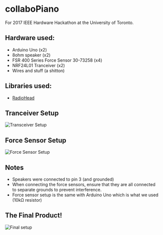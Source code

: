 # collaboPiano
For 2017 IEEE Hardware Hackathon at the University of Toronto.

## Hardware used:  

- Arduino Uno (x2)
- 8ohm speaker (x2)
- FSR 400 Series Force Sensor 30-73258 (x4)
- NRF24L01 Tranceiver (x2)
- Wires and stuff (a shitton)

## Libraries used:

- [RadioHead](http://www.airspayce.com/mikem/arduino/RadioHead/RadioHead-1.46.zip)

## Tranceiver Setup

![Transceiver Setup](http://i.imgur.com/ojAGs1x.png)

## Force Sensor Setup

![Force Sensor Setup](http://i.imgur.com/2CpOSbc.png)

## Notes
- Speakers were connected to pin 3 (and grounded)
- When connecting the force sensors, ensure that they are all connected to separate grounds to prevent interference.
- Force sensor setup is the same with Arduino Uno which is what we used (10kΩ resistor)

## The Final Product!

![Final setup](http://i.imgur.com/TfViYkq.jpg)
